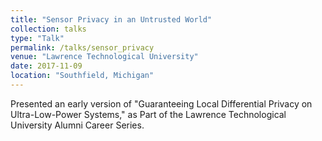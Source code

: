 ```yaml
---
title: "Sensor Privacy in an Untrusted World"
collection: talks
type: "Talk"
permalink: /talks/sensor_privacy
venue: "Lawrence Technological University"
date: 2017-11-09
location: "Southfield, Michigan"
---
```


Presented an early version of "Guaranteeing Local Differential Privacy on
Ultra-Low-Power Systems," as Part of the Lawrence Technological University
Alumni Career Series.

